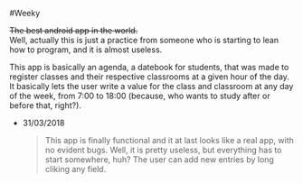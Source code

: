 #Weeky

~~The best android app in the world.~~  
Well, actually this is just a practice from someone who is starting to lean how to program, and it is almost useless.

This app is basically an agenda, a datebook for students, that was made to register classes and their respective classrooms at a given hour of the day.
It basically lets the user write a value for the class and classroom at any day of the week, from 7:00 to 18:00 (because, who wants to study after or before that, right?).

  * 31/03/2018

    >This app is finally functional and it at last looks like a real app, with no evident bugs.
    Well, it is pretty useless, but everything has to start somewhere, huh?
    The user can add new entries by long cliking any field.